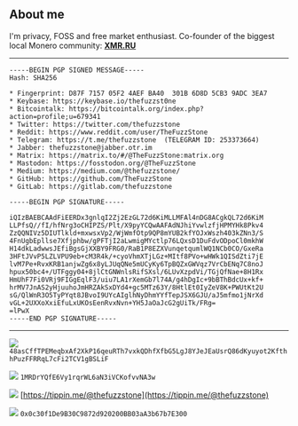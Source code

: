 ## About me

I'm privacy, FOSS and free market enthusiast. Co-founder of the biggest local Monero community: [**XMR.RU**](https://xmr.ru/)

---

```
-----BEGIN PGP SIGNED MESSAGE-----
Hash: SHA256

* Fingerprint: D87F 7157 05F2 4AEF BA40  301B 6D8D 5CB3 9ADC 3EA7
* Keybase: https://keybase.io/thefuzzst0ne
* Bitcointalk: https://bitcointalk.org/index.php?action=profile;u=679341
* Twitter: https://twitter.com/thefuzzstone
* Reddit: https://www.reddit.com/user/TheFuzzStone
* Telegram: https://t.me/thefuzzstone  (TELEGRAM ID: 253373664)
* Jabber: thefuzzstone@jabber.otr.im
* Matrix: https://matrix.to/#/@TheFuzzStone:matrix.org
* Mastodon: https://fosstodon.org/@TheFuzzStone
* Medium: https://medium.com/@thefuzzstone/
* GitHub: https://github.com/TheFuzzStone
* GitLab: https://gitlab.com/thefuzzstone

-----BEGIN PGP SIGNATURE-----

iQIzBAEBCAAdFiEERDx3gnlqI2Zj2EzGL72d6KiMLLMFAl4nDG8ACgkQL72d6KiM
LLPfsQ//fI/hfNrg3oCHIPZS/Plt/X9pyYCQwAAFAdNJhiYvwlzfjHPMYHk8Pkv4
ZzQQNIVz5DIUTlkld+mxwsxVp2/WjWmfOtp9QP8mYUB2kfYOJxWszh403kZNn3/S
4FnUgbEpllse7Xfjphbw/gPFTjI2aLwmigMYctlp76LQxsD1DuFdvODpoCl0mkhW
H14dkLadwwsJEfiBgsGjXXBY9FRG0/RaB1P8EZXVunqetqumlWQ1NCb0CO/GxeRa
3HFtJVvP5LZLVPU9eb+cM3R4k/+cyoVhmXTjLGz+MItf8PVo+wHWk1QISdZti7jE
lvM7Pe+RvxKRB1anjwZg6x8yLJUqQNe5mUCyKy6TpBQZxGWVqz7VrCbENq7C8noJ
hpux50bc4+/UTFggy04+8jlCtGNWnlsRifSXsl/6LUvXzpdVi/TGjQfNae+8H1Rx
HmUhF7Fi0VRj9FIGgEqlF3/uiu7LA1rXemGb7l74A/g4hDgIc+9bBThBdcUx+kf+
hrMV7JnAS2yHjuuhoJmHRZAkSxDYd4+gc5MTz63Y/8HtlEt0IyZeV8K+PWUtKt2U
sG/QlWnR3O5TyPYqt8JBvoI9UYcAIglhNyDhmYYfTepJSX6GJU/aJ5mfmo1jNrXd
vGL+2UXXoXxiEfuLxUKOsEenRvxNvn+YH5JaOaJcG2gUiTk/FRg=
=lPwX
-----END PGP SIGNATURE-----
```


---


![](https://static.coinpaprika.com/storage/cdn/currency_images/112389.png)
`48asCffTPEMeqbxAf2XkP16qeuRTh7vxkQDhfXfbG5LgJ8YJeJEaUsrQ86dKyuyot2KfthhPuzFFRRqL7cFi2TCV1gBSLiF`

![](https://i.imgur.com/7i54Hnr.png)
`1MRDrYQfE6Vy1rqrWL6aN3iVCKofvvNA3w`

![](https://i.imgur.com/h2Tuewd.png) [https://tippin.me/@thefuzzstone](https://tippin.me/@thefuzzstone)

![](https://i.imgur.com/6tP3cz3.png)
`0x0c30f1De9B30C9872d920200BB03aA3b67b7E300`
